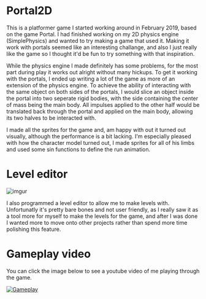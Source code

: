 # Portal2D
This is a platformer game I started working around in February 2019, based on the game Portal. I had finished working on my 2D physics engine (SimplePhysics) and wanted to try
making a game that used it. Making it work with portals seemed like an interesting challange, and also I just really like the game so I thought it'd be fun to try something with
that inspiration.

While the physics engine I made definitely has some problems, for the most part during play it works out alright without many hickups. To get it working with the portals,
I ended up writing a lot of the game as more of an extension of the physics engine. To achieve the ability of interacting with the same object on both sides of the portals,
I would slice an object inside the portal into two seperate rigid bodies, with the side containing the center of mass being the main body. All impulses applied to the other half
would be translated back through the portal and applied on the main body, allowing its two halves to be interacted with.

I made all the sprites for the game and, am happy with out it turned out visually, although the performance is a bit lacking. I'm especially pleased with how the
character model turned out, I made sprites for all of his limbs and used some sin functions to define the run animation.

# Level editor

![imgur](https://i.imgur.com/SNMVs8l.png)

I also programmed a level editor to allow me to make levels with. Unfortunatly it's pretty bare bones and not user friendly, as I really saw it as a tool more for myself to 
make the levels for the game, and after I was done I wanted more to move onto other projects rather than spend more time polishing this feature.

# Gameplay video 
You can click the image below to see a youtube video of me playing through the game.

[![Gameplay](https://img.youtube.com/vi/n6Bz9d73C-g/0.jpg)](https://www.youtube.com/watch?v=n6Bz9d73C-g)

